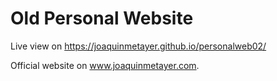 # Old Personal Website

Live view on https://joaquinmetayer.github.io/personalweb02/

Official website on www.joaquinmetayer.com.
